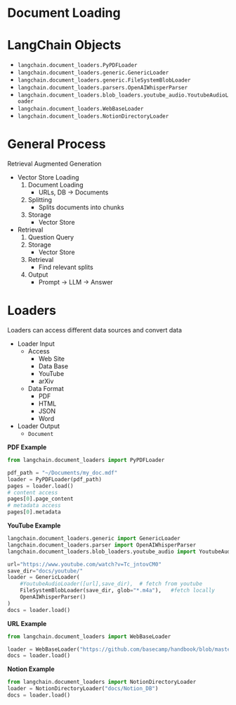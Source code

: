 # Document Loading

# LangChain Objects

- `langchain.document_loaders.PyPDFLoader`
- `langchain.document_loaders.generic.GenericLoader`
- `langchain.document_loaders.generic.FileSystemBlobLoader`
- `langchain.document_loaders.parsers.OpenAIWhisperParser`
- `langchain.document_loaders.blob_loaders.youtube_audio.YoutubeAudioLoader`
- `langchain.document_loaders.WebBaseLoader`
- `langchain.document_loaders.NotionDirectoryLoader`

# General Process

Retrieval Augmented Generation

- Vector Store Loading
    1. Document Loading
        - URLs, DB -> Documents
    2. Splitting
        - Splits documents into chunks 
    3. Storage
        - Vector Store
- Retrieval
    1. Question Query
    2. Storage
        - Vector Store
    3. Retrieval
        - Find relevant splits
    4. Output
        - Prompt -> LLM -> Answer

# Loaders

Loaders can access different data sources and convert data
- Loader Input
    - Access
        - Web Site
        - Data Base
        - YouTube
        - arXiv
    - Data Format
        - PDF
        - HTML
        - JSON
        - Word
- Loader Output
    - `Document`

**PDF Example**
```python
from langchain.document_loaders import PyPDFLoader

pdf_path = "~/Documents/my_doc.mdf"
loader = PyPDFLoader(pdf_path)
pages = loader.load()
# content access
pages[0].page_content
# metadata access
pages[0].metadata
```

**YouTube Example**
```python
langchain.document_loaders.generic import GenericLoader
langchain.document_loaders.parser import OpenAIWhisperParser
langchain.document_loaders.blob_loaders.youtube_audio import YoutubeAudioLoader

url="https://www.youtube.com/watch?v=Tc_jntovCM0"
save_dir="docs/youtube/"
loader = GenericLoader(
    #YoutubeAudioLoader([url],save_dir),  # fetch from youtube
    FileSystemBlobLoader(save_dir, glob="*.m4a"),   #fetch locally
    OpenAIWhisperParser()
)
docs = loader.load()
```

**URL Example**
```python
from langchain.document_loaders import WebBaseLoader

loader = WebBaseLoader("https://github.com/basecamp/handbook/blob/master/titles-for-programmers.md")
docs = loader.load()
```

**Notion Example**
```python
from langchain.document_loaders import NotionDirectoryLoader
loader = NotionDirectoryLoader("docs/Notion_DB")
docs = loader.load()
```
